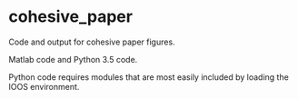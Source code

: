 # cohesive_paper
Code and output for cohesive paper figures.

Matlab code and Python 3.5 code.

Python code requires modules that are most easily included by loading the IOOS environment.

